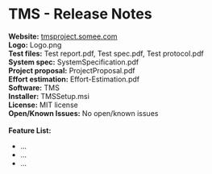 # TMS - Release Notes
**Website:** [tmsproject.somee.com](http://tmsproject.somee.com/) </br>
**Logo:** Logo.png </br>
**Test files:** Test report.pdf, Test spec.pdf, Test protocol.pdf </br>
**System spec:** SystemSpecification.pdf </br>
**Project proposal:** ProjectProposal.pdf </br>
**Effort estimation:** Effort-Estimation.pdf </br>
**Software:** TMS </br>
**Installer:** TMSSetup.msi </br>
**License:** MIT license </br>
**Open/Known Issues:** No open/known issues </br></br>
**Feature List:**
- ...
- ...
- ...